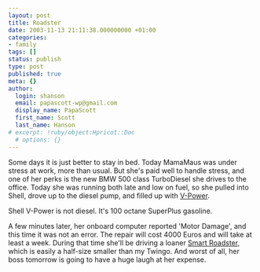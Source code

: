 ```yaml
---
layout: post
title: Roadster
date: 2003-11-13 21:11:38.000000000 +01:00
categories:
- family
tags: []
status: publish
type: post
published: true
meta: {}
author:
  login: shanson
  email: papascott-wp@gmail.com
  display_name: PapaScott
  first_name: Scott
  last_name: Hanson
# excerpt: !ruby/object:Hpricot::Doc
  # options: {}
---
```

<p>Some days it is just better to stay in bed. Today MamaMaus was under stress at work, more than usual. But she's paid well to handle stress, and one of her perks is the new BMW 500 class TurboDiesel she drives to the office. Today she was running both late and low on fuel, so she pulled into Shell, drove up to the diesel pump, and filled up with <a title="Shell Tankstellen" href="http://www.shell-select.de/fr_index_fl.asp?link=/pages/station/unterwegs/vpower.html">V-Power</a>.</p>
<p>Shell V-Power is not diesel. It's 100 octane SuperPlus gasoline.</p>
<p>A few minutes later, her onboard computer reported 'Motor Damage', and this time it was not an error. The repair will cost 4000 Euros and will take at least a week. During that time she'll be driving a loaner <a title="smart.com - roadster" href="http://www.smart.de/-snm-0135155096-1068460332-0000026314-0000000004-1068752455-enm-smart/content/de/de/smart/modelle/smartroadster">Smart Roadster</a>, which is easily a half-size smaller than my Twingo. And worst of all, her boss tomorrow is going to have a huge laugh at her expense.</p>
